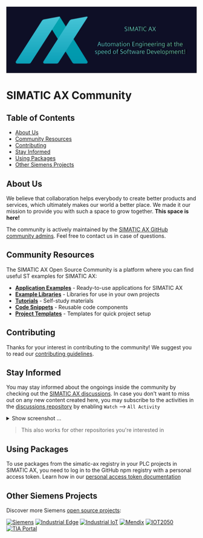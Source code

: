 ![main](./assets/images/GitHubCommunityBanner.svg)

# SIMATIC AX Community

## Table of Contents
- [About Us](#about-us)
- [Community Resources](#community-resources)
- [Contributing](#contributing)
- [Stay Informed](#stay-informed)
- [Using Packages](#using-packages)
- [Other Siemens Projects](#other-siemens-projects)

## About Us
We believe that collaboration helps everybody to create better products and services, which ultimately makes our world a better place. We made it our mission to provide you with such a space to grow together. **This space is here!**

The community is actively maintained by the [SIMATIC AX GitHub community admins](https://github.com/orgs/simatic-ax/teams/toa-teamofaxion). Feel free to contact us in case of questions.

## Community Resources
The SIMATIC AX Open Source Community is a platform where you can find useful ST examples for SIMATIC AX:

- **[Application Examples](/docs/overview/appl-example.md)** - Ready-to-use applications for SIMATIC AX
- **[Example Libraries](/docs/overview/example-libraries.md)** - Libraries for use in your own projects
- **[Tutorials](/docs/overview/tutorials.md)** - Self-study materials
- **[Code Snippets](/docs/overview/code-snippets.md)** - Reusable code components
- **[Project Templates](/docs/overview/templates.md)** - Templates for quick project setup

## Contributing
Thanks for your interest in contributing to the community! We suggest you to read our [contributing guidelines](/CONTRIBUTING.md).

## Stay Informed

You may stay informed about the ongoings inside the community by checking out the [SIMATIC AX discussions](https://github.com/orgs/simatic-ax/discussions). In case you don't want to miss out on any new content created here, you may subscribe to the activities in the [discussions repository](https://github.com/simatic-ax/.discussions) by enabling `Watch` --> `All Activity`

<details><summary>Show screenshot ... </summary>

![main](/images/subscribe_notifications.png)

</details>

> This also works for other repositories you're interested in

## Using Packages
To use packages from the simatic-ax registry in your PLC projects in SIMATIC AX, you need to log in to the GitHub npm registry with a personal access token. Learn how in our [personal access token documentation](/docs/personalaccesstoken.md)

## Other Siemens Projects
Discover more Siemens [open source projects](https://opensource.siemens.com):

[![Siemens](https://img.shields.io/badge/github-siemens-009999?logo=github)](https://github.com/siemens)
[![Industrial Edge](https://img.shields.io/badge/github-industrial%20edge-e39537?logo=github)](https://github.com/industrial-edge)
[![Industrial IoT](https://img.shields.io/badge/github-industrial%20iot-003751?logo=github)](https://github.com/mindsphere)
[![Mendix](https://img.shields.io/badge/github-mendix-0595db?logo=github)](https://github.com/mendix)
[![IOT2050](https://img.shields.io/badge/github-iot2050-green?logo=github)](https://github.com/SIMATICmeetsLinux)
[![TIA Portal](https://img.shields.io/badge/github-tia%20portal-02D8A0?logo=github)](https://github.com/tia-portal-applications)